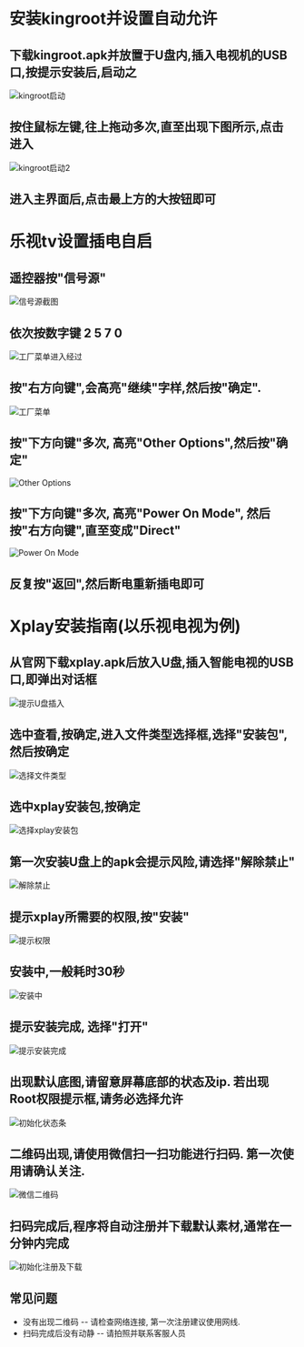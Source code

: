 # 安装kingroot并设置自动允许

## 下载kingroot.apk并放置于U盘内,插入电视机的USB口,按提示安装后,启动之

![kingroot启动](kingroot_startup.png)

## 按住鼠标左键,往上拖动多次,直至出现下图所示,点击进入

![kingroot启动2](kingroot_startup_2.png)

## 进入主界面后,点击最上方的大按钮即可


# 乐视tv设置插电自启

## 遥控器按"信号源"

![信号源截图](source_select.png)

## 依次按数字键 2 5 7 0

![工厂菜单进入经过](source_select_2.png)

## 按"右方向键",会高亮"继续"字样,然后按"确定".

![工厂菜单](design_menu.png)

## 按"下方向键"多次, 高亮"Other Options",然后按"确定"

![Other Options](design_menu_2.png)

## 按"下方向键"多次, 高亮"Power On Mode", 然后按"右方向键",直至变成"Direct"

![Power On Mode](design_menu_3.png)

## 反复按"返回",然后断电重新插电即可


# Xplay安装指南(以乐视电视为例)

## 从官网下载xplay.apk后放入U盘,插入智能电视的USB口,即弹出对话框

![提示U盘插入](Screenshot_2016-09-03-10-41-28.jpg)

## 选中查看,按确定,进入文件类型选择框,选择"安装包",然后按确定

![选择文件类型](Screenshot_2016-09-03-10-41-44.jpg)

## 选中xplay安装包,按确定

![选择xplay安装包](Screenshot_2016-09-03-10-42-23.jpg)

## 第一次安装U盘上的apk会提示风险,请选择"解除禁止"

![解除禁止](Screenshot_2016-09-03-10-42-23.jpg)

## 提示xplay所需要的权限,按"安装"

![提示权限](Screenshot_2016-09-03-10-42-32.jpg)

## 安装中,一般耗时30秒

![安装中](Screenshot_2016-09-03-10-42-43.jpg)

## 提示安装完成, 选择"打开"

![提示安装完成](Screenshot_2016-09-03-10-42-50.jpg)

## 出现默认底图,请留意屏幕底部的状态及ip. 若出现Root权限提示框,请务必选择允许

![初始化状态条](Screenshot_2016-09-03-10-43-21.jpg)

## 二维码出现,请使用微信扫一扫功能进行扫码. 第一次使用请确认关注.

![微信二维码](Screenshot_2016-09-03-10-43-29.jpg)

## 扫码完成后,程序将自动注册并下载默认素材,通常在一分钟内完成

![初始化注册及下载](Screenshot_2016-09-03-10-43-54.jpg)

## 常见问题

* 没有出现二维码 -- 请检查网络连接, 第一次注册建议使用网线.
* 扫码完成后没有动静 -- 请拍照并联系客服人员





